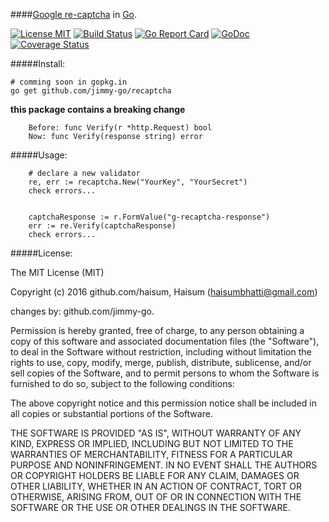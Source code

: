 ####[Google re-captcha](https://www.google.com/recaptcha/intro) in [Go](http://golang.org).

[![License MIT](https://img.shields.io/npm/l/express.svg)](http://opensource.org/licenses/MIT)
[![Build Status](https://travis-ci.org/jimmy-go/recaptcha.svg?branch=master)](https://travis-ci.org/jimmy-go/recaptcha)
[![Go Report Card](https://goreportcard.com/badge/github.com/jimmy-go/recaptcha)](https://goreportcard.com/report/github.com/jimmy-go/recaptcha)
[![GoDoc](http://godoc.org/github.com/jimmy-go/recaptcha?status.png)](http://godoc.org/github.com/jimmy-go/recaptcha)
[![Coverage Status](https://coveralls.io/repos/github/jimmy-go/recaptcha/badge.svg?branch=master)](https://coveralls.io/github/jimmy-go/recaptcha?branch=master)

#####Install:
```
# comming soon in gopkg.in
go get github.com/jimmy-go/recaptcha
```

**this package contains a breaking change**

```
    Before: func Verify(r *http.Request) bool
    Now: func Verify(response string) error
```

#####Usage:
```
    # declare a new validator
    re, err := recaptcha.New("YourKey", "YourSecret")
    check errors...


    captchaResponse := r.FormValue("g-recaptcha-response")
    err := re.Verify(captchaResponse)
    check errors...
```

#####License:

The MIT License (MIT)

Copyright (c) 2016 github.com/haisum, Haisum (haisumbhatti@gmail.com)

changes by: github.com/jimmy-go.

Permission is hereby granted, free of charge, to any person obtaining a copy
of this software and associated documentation files (the "Software"), to deal
in the Software without restriction, including without limitation the rights
to use, copy, modify, merge, publish, distribute, sublicense, and/or sell
copies of the Software, and to permit persons to whom the Software is
furnished to do so, subject to the following conditions:

The above copyright notice and this permission notice shall be included in all
copies or substantial portions of the Software.

THE SOFTWARE IS PROVIDED "AS IS", WITHOUT WARRANTY OF ANY KIND, EXPRESS OR
IMPLIED, INCLUDING BUT NOT LIMITED TO THE WARRANTIES OF MERCHANTABILITY,
FITNESS FOR A PARTICULAR PURPOSE AND NONINFRINGEMENT. IN NO EVENT SHALL THE
AUTHORS OR COPYRIGHT HOLDERS BE LIABLE FOR ANY CLAIM, DAMAGES OR OTHER
LIABILITY, WHETHER IN AN ACTION OF CONTRACT, TORT OR OTHERWISE, ARISING FROM,
OUT OF OR IN CONNECTION WITH THE SOFTWARE OR THE USE OR OTHER DEALINGS IN THE
SOFTWARE.
